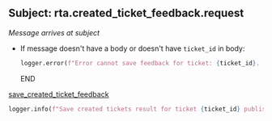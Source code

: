 ## Subject: rta.created_ticket_feedback.request

_Message arrives at subject_

* If message doesn't have a body or doesn't have `ticket_id` in body:
  ```python
  logger.error(f"Error cannot save feedback for ticket: {ticket_id}. error JSON malformed")
  ```
  END

[save_created_ticket_feedback](../repositories/repair_ticket_repository/save_created_ticket_feedback.md)

```python
logger.info(f"Save created tickets result for ticket {ticket_id} published in event bus!")
```
